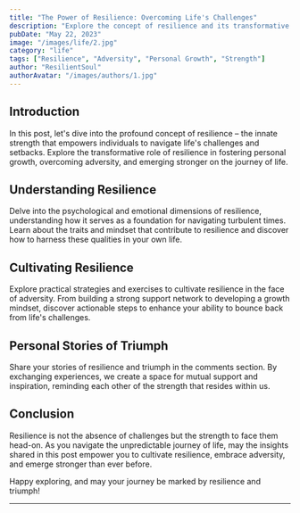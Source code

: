 ```yaml
---
title: "The Power of Resilience: Overcoming Life's Challenges"
description: "Explore the concept of resilience and its transformative role in facing life's challenges. Discover practical strategies to cultivate resilience, bounce back from adversity, and emerge stronger than ever."
pubDate: "May 22, 2023"
image: "/images/life/2.jpg"
category: "life"
tags: ["Resilience", "Adversity", "Personal Growth", "Strength"]
author: "ResilientSoul"
authorAvatar: "/images/authors/1.jpg"
---
```


## Introduction

In this post, let's dive into the profound concept of resilience – the innate strength that empowers individuals to navigate life's challenges and setbacks. Explore the transformative role of resilience in fostering personal growth, overcoming adversity, and emerging stronger on the journey of life.

## Understanding Resilience

Delve into the psychological and emotional dimensions of resilience, understanding how it serves as a foundation for navigating turbulent times. Learn about the traits and mindset that contribute to resilience and discover how to harness these qualities in your own life.

## Cultivating Resilience

Explore practical strategies and exercises to cultivate resilience in the face of adversity. From building a strong support network to developing a growth mindset, discover actionable steps to enhance your ability to bounce back from life's challenges.

## Personal Stories of Triumph

Share your stories of resilience and triumph in the comments section. By exchanging experiences, we create a space for mutual support and inspiration, reminding each other of the strength that resides within us.

## Conclusion

Resilience is not the absence of challenges but the strength to face them head-on. As you navigate the unpredictable journey of life, may the insights shared in this post empower you to cultivate resilience, embrace adversity, and emerge stronger than ever before.

Happy exploring, and may your journey be marked by resilience and triumph!

---

